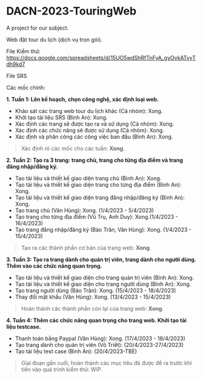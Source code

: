 # DACN-2023-TouringWeb
A project for our subject.

Web đặt tour du lịch (dịch vụ trọn gói).

File Kiểm thử: https://docs.google.com/spreadsheets/d/15UO5wdShRfTnFyA_gyOvkATvyTdh9kd7

File SRS

Các mốc chính:

**1. Tuần 1: Lên kế hoạch, chọn công nghệ, xác định loại web.**
 - Khảo sát các trang web tour du lịch khác (Cả nhóm): Xong.
 - Khởi tạo tài liệu SRS (Bình An): Xong.
 - Xác định các trang sẽ được tạo ra và sử dụng (Cả nhóm): Xong.
 - Xác định các chức năng sẽ được sử dụng (Cả nhóm): Xong.
 - Xác định và phân công các công việc ban đầu (Bình An): Xong.
 >Xác định rõ các mốc cho các tuần: **Xong**.
 
**2. Tuần 2: Tạo ra 3 trang: trang chủ, trang cho từng địa điểm và trang đăng nhập/đăng ký.**
 - Tạo tài liệu và thiết kế giao diện trang chủ (Bình An): Xong.
 - Tạo tài liệu và thiết kế giao diện trang cho từng địa điểm (Bình An): Xong.
 - Tạo tài liệu và thiết kế giao diện trang đăng nhập/đăng ký (Bình An): Xong.
 - Tạo trang chủ (Văn Hùng): Xong. (1/4/2023 - 5/4/2023)
 - Tạo trang cho từng địa điểm (Vũ Trụ, Anh Duy): Xong.(1/4/2023 - 16/4/2023)
 - Tạo trang đăng nhập/đăng ký (Bảo Trân, Văn Hùng): Xong. (1/4/2023 - 15/4/2023)
 >Tạo ra các thành phần cơ bản của trang web: **Xong**.
 
 **3. Tuần 3: Tạo ra trang dành cho quản trị viên, trang dành cho người dùng. Thêm vào các chức năng quan trọng.**
 - Tạo tài liệu và thiết kế giao diện cho trang quản trị viên (Bình An): Xong.
 - Tạo tài liệu và thiết kế giao diện cho trang người dùng (Bình An): Xong.
 - Tạo trang người dùng (Bảo Trân): Xong. (15/4/2023 - 18/4/2023)
 - Thay đổi mật khẩu (Văn Hùng): Xong. (13/4/2023 - 15/4/2023)
 >Hoàn thành các thành phần còn lại của trang web: **Xong**.
 
 **4. Tuần 4: Thêm các chức năng quan trọng cho trang web. Khởi tạo tài liệu testcase.**
 - Thanh toán bằng Paypal (Văn Hùng): Xong. (17/4/2023 - 18/4/2023)
 - Tạo trang dành cho quản trị viên (Võ Triết): (20/4/2023-27/4/2023)
 - Tạo tài liệu test case (Bình An): (20/4/2023-TBE)
 >Giai đoạn gần cuối, hoàn thành các mục tiêu đã được đề ra trước khi tiến vào quá trình kiểm thử: WIP.
